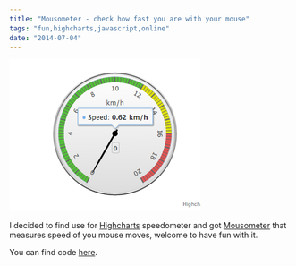 ```yaml
---
title: "Mousometer - check how fast you are with your mouse"
tags: "fun,highcharts,javascript,online"
date: "2014-07-04"
---
```


[![](images/nXNlrf5zNYCbYrJORYPkBhT2JalUtanRScooAFVm-eI.png "mousometer")](https://stepansuvorov.com/useIt/mousometer/)

I decided to find use for [Highcharts](https://www.highcharts.com/) speedometer and got [Mousometer](https://stepansuvorov.com/useIt/mousometer/) that measures speed of you mouse moves, welcome to have fun with it.

You can find code [here](https://github.com/stevermeister/mousometer "github").
